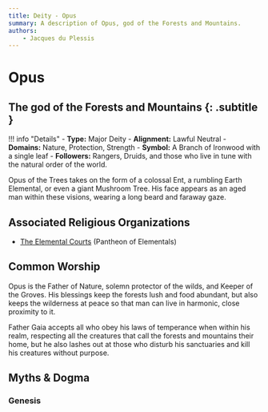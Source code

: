 ```yaml
---
title: Deity - Opus
summary: A description of Opus, god of the Forests and Mountains.
authors:
    - Jacques du Plessis
---
```

# Opus
## The god of the Forests and Mountains {: .subtitle }

!!! info "Details"
    - **Type:** Major Deity
    - **Alignment:** Lawful Neutral
    - **Domains:** Nature, Protection, Strength
    - **Symbol:** A Branch of Ironwood with a single leaf
    - **Followers:** Rangers, Druids, and those who live in tune with the natural order of the world.

Opus of the Trees takes on the form of a colossal Ent, a rumbling Earth Elemental, or even a giant Mushroom Tree. His face appears as an aged man within these visions, wearing a long beard and faraway gaze.

## Associated Religious Organizations
* [The Elemental Courts](../../organizations/elemental_courts) (Pantheon of Elementals)

## Common Worship
Opus is the Father of Nature, solemn protector of the wilds, and Keeper of the Groves.  His blessings keep the forests lush and food abundant, but also keeps the wilderness at peace so that man can live in harmonic, close proximity to it.

Father Gaia accepts all who obey his laws of temperance when within his realm, respecting all the creatures that call the forests and mountains their home, but he also lashes out at those who disturb his sanctuaries and kill his creatures without purpose.

## Myths & Dogma
### Genesis